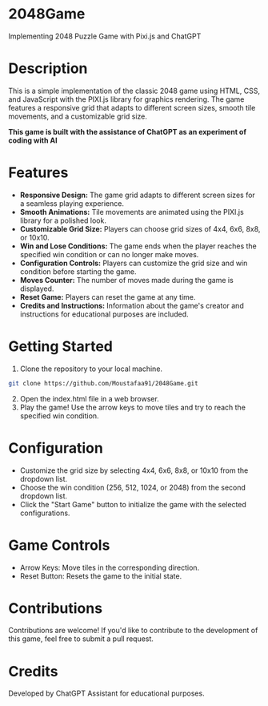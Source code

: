 # 2048Game
Implementing 2048 Puzzle Game with Pixi.js and ChatGPT

# Description
This is a simple implementation of the classic 2048 game using HTML, CSS, and JavaScript with the PIXI.js library for graphics rendering. The game features a responsive grid that adapts to different screen sizes, smooth tile movements, and a customizable grid size.

**This game is built with the assistance of ChatGPT as an experiment of coding with AI**

# Features
* **Responsive Design:** The game grid adapts to different screen sizes for a seamless playing experience.
* **Smooth Animations:** Tile movements are animated using the PIXI.js library for a polished look.
* **Customizable Grid Size:** Players can choose grid sizes of 4x4, 6x6, 8x8, or 10x10.
* **Win and Lose Conditions:** The game ends when the player reaches the specified win condition or can no longer make moves.
* **Configuration Controls:** Players can customize the grid size and win condition before starting the game.
* **Moves Counter:** The number of moves made during the game is displayed.
* **Reset Game:** Players can reset the game at any time.
* **Credits and Instructions:** Information about the game's creator and instructions for educational purposes are included.

# Getting Started
1. Clone the repository to your local machine.
```bash
git clone https://github.com/Moustafaa91/2048Game.git
```
2. Open the index.html file in a web browser.
3. Play the game! Use the arrow keys to move tiles and try to reach the specified win condition.

# Configuration
* Customize the grid size by selecting 4x4, 6x6, 8x8, or 10x10 from the dropdown list.
* Choose the win condition (256, 512, 1024, or 2048) from the second dropdown list.
* Click the "Start Game" button to initialize the game with the selected configurations.

# Game Controls
* Arrow Keys: Move tiles in the corresponding direction.
* Reset Button: Resets the game to the initial state.

# Contributions
Contributions are welcome! If you'd like to contribute to the development of this game, feel free to submit a pull request.

# Credits
Developed by ChatGPT Assistant for educational purposes.
